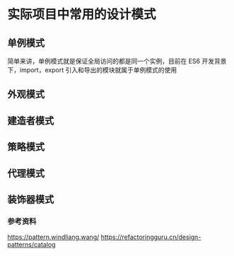 # 实际项目中常用的设计模式

## 单例模式

简单来讲，单例模式就是保证全局访问的都是同一个实例，目前在 ES6 开发背景下，import，export 引入和导出的模块就属于单例模式的使用

## 外观模式

## 建造者模式

## 策略模式

## 代理模式

## 装饰器模式

### 参考资料

https://pattern.windliang.wang/
https://refactoringguru.cn/design-patterns/catalog
